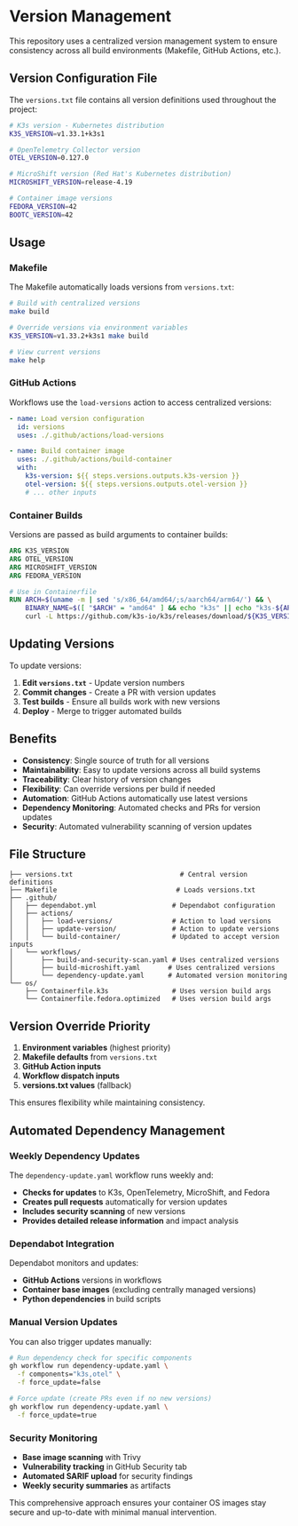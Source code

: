 # Version Management

This repository uses a centralized version management system to ensure consistency across all build environments (Makefile, GitHub Actions, etc.).

## Version Configuration File

The `versions.txt` file contains all version definitions used throughout the project:

```bash
# K3s version - Kubernetes distribution
K3S_VERSION=v1.33.1+k3s1

# OpenTelemetry Collector version
OTEL_VERSION=0.127.0

# MicroShift version (Red Hat's Kubernetes distribution)
MICROSHIFT_VERSION=release-4.19

# Container image versions
FEDORA_VERSION=42
BOOTC_VERSION=42
```

## Usage

### Makefile

The Makefile automatically loads versions from `versions.txt`:

```bash
# Build with centralized versions
make build

# Override versions via environment variables
K3S_VERSION=v1.33.2+k3s1 make build

# View current versions
make help
```

### GitHub Actions

Workflows use the `load-versions` action to access centralized versions:

```yaml
- name: Load version configuration
  id: versions
  uses: ./.github/actions/load-versions

- name: Build container image
  uses: ./.github/actions/build-container
  with:
    k3s-version: ${{ steps.versions.outputs.k3s-version }}
    otel-version: ${{ steps.versions.outputs.otel-version }}
    # ... other inputs
```

### Container Builds

Versions are passed as build arguments to container builds:

```dockerfile
ARG K3S_VERSION
ARG OTEL_VERSION
ARG MICROSHIFT_VERSION
ARG FEDORA_VERSION

# Use in Containerfile
RUN ARCH=$(uname -m | sed 's/x86_64/amd64/;s/aarch64/arm64/') && \
    BINARY_NAME=$([ "$ARCH" = "amd64" ] && echo "k3s" || echo "k3s-${ARCH}") && \
    curl -L https://github.com/k3s-io/k3s/releases/download/${K3S_VERSION}/${BINARY_NAME} > /usr/local/bin/k3s
```

## Updating Versions

To update versions:

1. **Edit `versions.txt`** - Update version numbers
2. **Commit changes** - Create a PR with version updates
3. **Test builds** - Ensure all builds work with new versions
4. **Deploy** - Merge to trigger automated builds

## Benefits

- **Consistency**: Single source of truth for all versions
- **Maintainability**: Easy to update versions across all build systems
- **Traceability**: Clear history of version changes
- **Flexibility**: Can override versions per build if needed
- **Automation**: GitHub Actions automatically use latest versions
- **Dependency Monitoring**: Automated checks and PRs for version updates
- **Security**: Automated vulnerability scanning of version updates

## File Structure

```
├── versions.txt                           # Central version definitions
├── Makefile                              # Loads versions.txt
├── .github/
│   ├── dependabot.yml                   # Dependabot configuration
│   ├── actions/
│   │   ├── load-versions/               # Action to load versions
│   │   ├── update-version/              # Action to update versions
│   │   └── build-container/             # Updated to accept version inputs
│   └── workflows/
│       ├── build-and-security-scan.yaml # Uses centralized versions
│       ├── build-microshift.yaml       # Uses centralized versions
│       └── dependency-update.yaml      # Automated version monitoring
└── os/
    ├── Containerfile.k3s                # Uses version build args
    └── Containerfile.fedora.optimized   # Uses version build args
```

## Version Override Priority

1. **Environment variables** (highest priority)
2. **Makefile defaults** from `versions.txt`
3. **GitHub Action inputs** 
4. **Workflow dispatch inputs**
5. **versions.txt values** (fallback)

This ensures flexibility while maintaining consistency.

## Automated Dependency Management

### Weekly Dependency Updates

The `dependency-update.yaml` workflow runs weekly and:

- **Checks for updates** to K3s, OpenTelemetry, MicroShift, and Fedora
- **Creates pull requests** automatically for version updates
- **Includes security scanning** of new versions
- **Provides detailed release information** and impact analysis

### Dependabot Integration

Dependabot monitors and updates:

- **GitHub Actions** versions in workflows
- **Container base images** (excluding centrally managed versions)
- **Python dependencies** in build scripts

### Manual Version Updates

You can also trigger updates manually:

```bash
# Run dependency check for specific components
gh workflow run dependency-update.yaml \
  -f components="k3s,otel" \
  -f force_update=false

# Force update (create PRs even if no new versions)
gh workflow run dependency-update.yaml \
  -f force_update=true
```

### Security Monitoring

- **Base image scanning** with Trivy
- **Vulnerability tracking** in GitHub Security tab
- **Automated SARIF upload** for security findings
- **Weekly security summaries** as artifacts

This comprehensive approach ensures your container OS images stay secure and up-to-date with minimal manual intervention. 